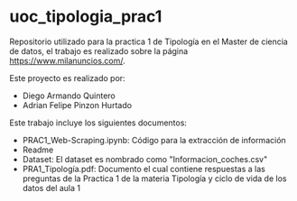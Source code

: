 # uoc_tipologia_prac1
Repositorio utilizado para la practica 1 de Tipología en el Master de ciencia de datos, el trabajo es realizado sobre la página https://www.milanuncios.com/.

Este proyecto es realizado por:
* Diego Armando Quintero 
* Adrian Felipe Pinzon Hurtado

Este trabajo incluye los siguientes documentos:
* PRAC1_Web-Scraping.ipynb: Código para la extracción de información
* Readme
* Dataset: El dataset es nombrado como "Informacion_coches.csv"
* PRA1_Tipología.pdf: Documento el cual contiene respuestas a las preguntas de la Practica 1 de la materia Tipología y ciclo de vida de los datos del aula 1
